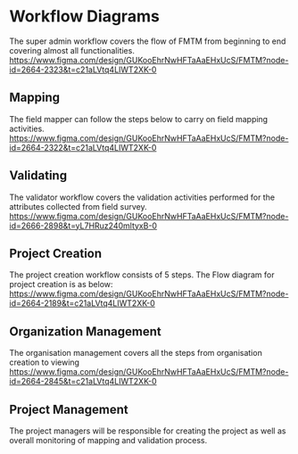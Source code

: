 # Workflow Diagrams

The super admin workflow covers the flow of FMTM from beginning to end covering almost all functionalities.
<https://www.figma.com/design/GUKooEhrNwHFTaAaEHxUcS/FMTM?node-id=2664-2323&t=c21aLVtq4LIWT2XK-0>

## Mapping

The field mapper can follow the steps below to carry on field mapping activities.
<https://www.figma.com/design/GUKooEhrNwHFTaAaEHxUcS/FMTM?node-id=2664-2322&t=c21aLVtq4LIWT2XK-0>

## Validating

The validator workflow covers the validation activities performed for the attributes collected from
field survey.
<https://www.figma.com/design/GUKooEhrNwHFTaAaEHxUcS/FMTM?node-id=2666-2898&t=yL7HRuz240mltyxB-0>

## Project Creation

 The project creation workflow consists of 5 steps. The Flow diagram for project creation is as below:
<https://www.figma.com/design/GUKooEhrNwHFTaAaEHxUcS/FMTM?node-id=2664-2189&t=c21aLVtq4LIWT2XK-0>

## Organization Management

The organisation management covers all the steps from organisation creation to viewing
<https://www.figma.com/design/GUKooEhrNwHFTaAaEHxUcS/FMTM?node-id=2664-2845&t=c21aLVtq4LIWT2XK-0>

## Project Management

The project managers will be responsible for creating the project as well as overall monitoring of
mapping and validation process.
